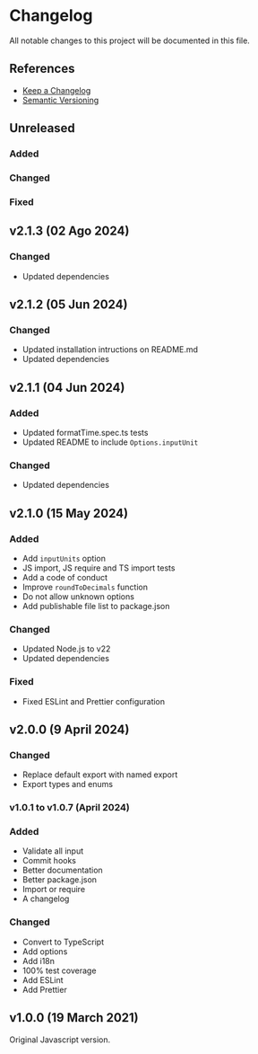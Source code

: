 # Changelog

All notable changes to this project will be documented in this file.

## References

- [Keep a Changelog](https://keepachangelog.com/en/1.1.0/)
- [Semantic Versioning](https://semver.org/spec/v2.0.0.html)

## Unreleased

### Added

### Changed

### Fixed


## v2.1.3 (02 Ago 2024)

### Changed

- Updated dependencies

## v2.1.2 (05 Jun 2024)

### Changed

- Updated installation intructions on README.md
- Updated dependencies


## v2.1.1 (04 Jun 2024)

### Added

- Updated formatTime.spec.ts tests
- Updated README to include `Options.inputUnit`

### Changed

- Updated dependencies


## v2.1.0 (15 May 2024)

### Added

- Add `inputUnits` option
- JS import, JS require and TS import tests
- Add a code of conduct
- Improve `roundToDecimals` function
- Do not allow unknown options
- Add publishable file list to package.json

### Changed

- Updated Node.js to v22
- Updated dependencies

### Fixed

- Fixed ESLint and Prettier configuration

## v2.0.0 (9 April 2024)

### Changed

- Replace default export with named export
- Export types and enums

### v1.0.1 to v1.0.7 (April 2024)

### Added

- Validate all input
- Commit hooks
- Better documentation
- Better package.json
- Import or require
- A changelog

### Changed

- Convert to TypeScript
- Add options
- Add i18n
- 100% test coverage
- Add ESLint
- Add Prettier

## v1.0.0 (19 March 2021)

Original Javascript version.
